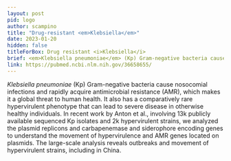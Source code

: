 ```yaml
---
layout: post
pid: logo
author: scampino
title: "Drug-resistant <em>Klebsiella</em>"
date: 2023-01-20
hidden: false
titleForBox: Drug resistant <i>Klebsiella</i>
brief: <em>Klebsiella pneumoniae</em> (Kp) Gram-negative bacteria cause nosocomial infections and rapidly acquire antimicrobial resistance (AMR), which makes it a global threat to human health. It also has a comparatively rare hypervirulent phenotype that can lead to severe disease in otherwise healthy individuals. In recent work by Anton et al., involving 13k publicly available sequenced Kp isolates and 2k hypervirulent strains, we analyzed the plasmid replicons and carbapenemase and siderophore encoding genes to understand the movement of hypervirulence and AMR genes located on plasmids. The large-scale analysis reveals outbreaks and movement of hypervirulent strains, including in China.
link: https://pubmed.ncbi.nlm.nih.gov/36658655/
---
```


<em>Klebsiella pneumoniae</em> (Kp) Gram-negative bacteria cause nosocomial infections and rapidly acquire antimicrobial resistance (AMR), which makes it a global threat to human health. It also has a comparatively rare hypervirulent phenotype that can lead to severe disease in otherwise healthy individuals. In recent work by Anton et al., involving 13k publicly available sequenced Kp isolates and 2k hypervirulent strains, we analyzed the plasmid replicons and carbapenemase and siderophore encoding genes to understand the movement of hypervirulence and AMR genes located on plasmids. The large-scale analysis reveals outbreaks and movement of hypervirulent strains, including in China.